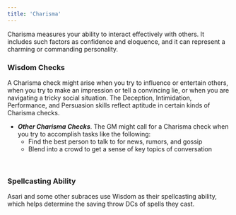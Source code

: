 ```yaml
---
title: 'Charisma'
---
```


Charisma measures your ability to interact effectively with others. It includes such factors as confidence and eloquence,
and it can represent a charming or commanding personality.

### Wisdom Checks

A Charisma check might arise when you try to influence or entertain others, when you try to make an impression or
tell a convincing lie, or when you are navigating a tricky social situation. The Deception, Intimidation, Performance,
and Persuasion skills reflect aptitude in certain kinds of Charisma checks.

<skill-list abilityLimit="Charisma"></skill-list>
- __*Other Charisma Checks*__. The GM might call for a Charisma check when you try to accomplish tasks like the following:
  - Find the best person to talk to for news, rumors, and gossip
  - Blend into a crowd to get a sense of key topics of conversation

&nbsp;

### Spellcasting Ability
Asari and some other subraces use Wisdom as their spellcasting ability, which helps determine the saving
throw DCs of spells they cast.

<source-reference pages="82-83"></source-reference>
